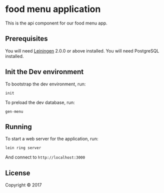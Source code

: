 # food menu application

This is the api component for our food menu app.

## Prerequisites

You will need [Leiningen][] 2.0.0 or above installed.
You will need PostgreSQL installed.

[leiningen]: https://github.com/technomancy/leiningen

## Init the Dev environment

To bootstrap the dev environment, run:

    init

To preload the dev database, run:

    gen-menu


## Running

To start a web server for the application, run:

    lein ring server


And connect to `http://localhost:3000`

## License

Copyright © 2017
